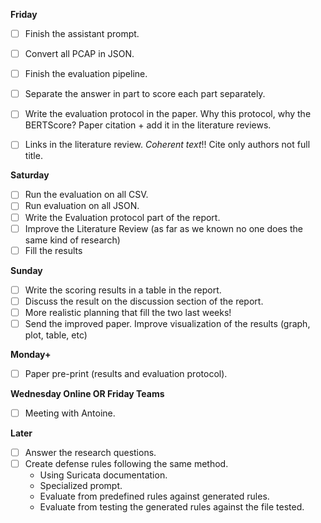 **Friday**
- [ ] Finish the assistant prompt.
- [ ] Convert all PCAP in JSON.
- [ ] Finish the evaluation pipeline.
- [ ] Separate the answer in part to score each part separately.
- [ ] Write the evaluation protocol in the paper. Why this protocol, why the BERTScore? Paper citation + add it in the literature reviews. 
- [ ] Links in the literature review. *Coherent text*!! Cite only authors not full title.


**Saturday**
- [ ] Run the evaluation on all CSV.
- [ ] Run evaluation on all JSON.
- [ ] Write the Evaluation protocol part of the report.
- [ ] Improve the Literature Review (as far as we known no one does the same kind of research)
- [ ] Fill the results 

**Sunday**
- [ ] Write the scoring results in a table in the report.
- [ ] Discuss the result on the discussion section of the report.
- [ ] More realistic planning that fill the two last weeks!
- [ ] Send the improved paper. Improve visualization of the results (graph, plot, table, etc)

**Monday+**
- [ ] Paper pre-print (results and evaluation protocol).


**Wednesday Online OR Friday Teams**
- [ ] Meeting with Antoine.


**Later**
- [ ] Answer the research questions.
- [ ] Create defense rules following the same method.
    - Using Suricata documentation.
    - Specialized prompt.
    - Evaluate from predefined rules against generated rules.
    - Evaluate from testing the generated rules against the file tested.